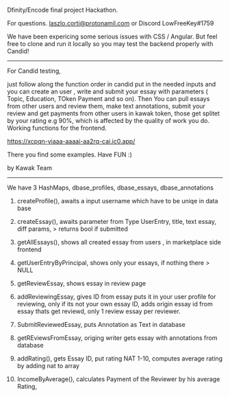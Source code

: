 Dfinity/Encode final project Hackathon.

For questions. laszlo.corti@protonamil.com or Discord LowFreeKey#1759

We have been expericing some serious issues with CSS / Angular. 
But feel free to clone and run it locally so you may test the backend properly with Candid!

---
For Candid testing,

just follow along the function order in candid put in the needed inputs and you can create an user , write and submit your essay with parameters ( Topic, Education, TOken Payment and so on).
Then You can pull essays from other users and review them, make text annotations, submit your review and get payments from other users in kawak token, those get splitet by your rating e.g 90%, which is affected by the quality of work you do.
Working functions for the frontend. 

https://xcpqn-yiaaa-aaaai-aa2rq-cai.ic0.app/

There you find some examples.
Have FUN :)

by Kawak Team
_________________


We have 3 HashMaps, dbase_profiles, dbase_essays, dbase_annotations


1. createProfile(), awaits a input username which have to be uniqe in data base
2. createEssay(), awaits parameter from Type UserEntry, title, text essay, diff params, > returns bool if submitted
3. getAllEssays(), shows all created essay from users , in marketplace side frontend
4. getUserEntryByPrincipal, shows only your essays, if nothing there > NULL

5. getReviewEssay, shows essay in review page
5. addReviewingEssay, gives ID from essay puts it in your user profile for reviewing, only if its not your own essay ID, adds origin essay id from essay thats get reviewd, only 1 review essay per reviewer.
5. SubmitReviewedEssay, puts Annotation as Text in database


6. getREviewsFromEssay, origing writer gets essay with annotations from database
6. addRating(), gets Essay ID, put rating NAT 1-10, computes average rating by adding nat to array
7. IncomeByAverage(), calculates Payment of the Reviewer by his average Rating, 

